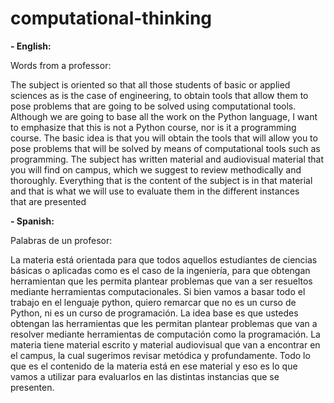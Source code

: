 # computational-thinking

**- English:**

Words from a professor:

The subject is oriented so that all those students of basic or applied sciences as is the case of engineering, to obtain tools that allow them to pose problems that are going to be solved using computational tools.
Although we are going to base all the work on the Python language, I want to emphasize that this is not a Python course, nor is it a programming course. The basic idea is that you will obtain the tools that will allow you to pose problems that will be solved by means of computational tools such as programming.
The subject has written material and audiovisual material that you will find on campus, which we suggest to review methodically and thoroughly. Everything that is the content of the subject is in that material and that is what we will use to evaluate them in the different instances that are presented

**- Spanish:**

Palabras de un profesor:

La materia está orientada para que todos aquellos estudiantes de ciencias básicas o aplicadas como es el caso de la ingeniería, para que obtengan herramientan que les permita plantear problemas que van a ser resueltos mediante herramientas computacionales.
Si bien vamos a basar todo el trabajo en el lenguaje python, quiero remarcar que no es un curso de Python, ni es un curso de programación. La idea base es que ustedes obtengan  las herramientas que les permitan plantear problemas que van a resolver mediante herramientas de computación como la programación.
La materia tiene material escrito y material audiovisual que van a encontrar en el campus, la cual sugerimos revisar metódica y profundamente. Todo lo que es el contenido de la materia está en ese material y eso es lo que vamos a utilizar para evaluarlos en las distintas instancias que se presenten.